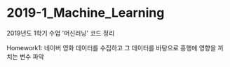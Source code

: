 # 2019-1_Machine_Learning
2019년도 1학기 수업 '머신러닝' 코드 정리


 Homework1: 네이버 영화 데이터를 수집하고 그 데이터를 바탕으로 흥행에 영향을 끼치는 변수 파악
